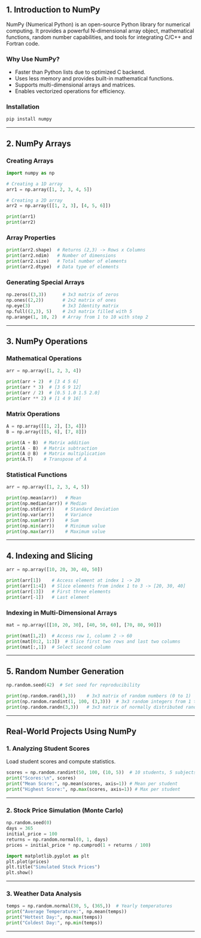 ## **1. Introduction to NumPy**
NumPy (Numerical Python) is an open-source Python library for numerical computing. It provides a powerful N-dimensional array object, mathematical functions, random number capabilities, and tools for integrating C/C++ and Fortran code.

### **Why Use NumPy?**
- Faster than Python lists due to optimized C backend.
- Uses less memory and provides built-in mathematical functions.
- Supports multi-dimensional arrays and matrices.
- Enables vectorized operations for efficiency.

### **Installation**
```bash
pip install numpy
```

---

## **2. NumPy Arrays**
### **Creating Arrays**
```python
import numpy as np

# Creating a 1D array
arr1 = np.array([1, 2, 3, 4, 5])

# Creating a 2D array
arr2 = np.array([[1, 2, 3], [4, 5, 6]])

print(arr1)
print(arr2)
```

### **Array Properties**
```python
print(arr2.shape)  # Returns (2,3) -> Rows x Columns
print(arr2.ndim)   # Number of dimensions
print(arr2.size)   # Total number of elements
print(arr2.dtype)  # Data type of elements
```

### **Generating Special Arrays**
```python
np.zeros((3,3))      # 3x3 matrix of zeros
np.ones((2,2))       # 2x2 matrix of ones
np.eye(3)            # 3x3 Identity matrix
np.full((2,3), 5)    # 2x3 matrix filled with 5
np.arange(1, 10, 2)  # Array from 1 to 10 with step 2
```

---

## **3. NumPy Operations**
### **Mathematical Operations**
```python
arr = np.array([1, 2, 3, 4])

print(arr + 2)  # [3 4 5 6]
print(arr * 3)  # [3 6 9 12]
print(arr / 2)  # [0.5 1.0 1.5 2.0]
print(arr ** 2) # [1 4 9 16]
```

### **Matrix Operations**
```python
A = np.array([[1, 2], [3, 4]])
B = np.array([[5, 6], [7, 8]])

print(A + B)  # Matrix addition
print(A - B)  # Matrix subtraction
print(A @ B)  # Matrix multiplication
print(A.T)    # Transpose of A
```

### **Statistical Functions**
```python
arr = np.array([1, 2, 3, 4, 5])

print(np.mean(arr))   # Mean
print(np.median(arr)) # Median
print(np.std(arr))    # Standard Deviation
print(np.var(arr))    # Variance
print(np.sum(arr))    # Sum
print(np.min(arr))    # Minimum value
print(np.max(arr))    # Maximum value
```

---

## **4. Indexing and Slicing**
```python
arr = np.array([10, 20, 30, 40, 50])

print(arr[1])    # Access element at index 1 -> 20
print(arr[1:4])  # Slice elements from index 1 to 3 -> [20, 30, 40]
print(arr[:3])   # First three elements
print(arr[-1])   # Last element
```

### **Indexing in Multi-Dimensional Arrays**
```python
mat = np.array([[10, 20, 30], [40, 50, 60], [70, 80, 90]])

print(mat[1,2])  # Access row 1, column 2 -> 60
print(mat[0:2, 1:3])  # Slice first two rows and last two columns
print(mat[:,1])  # Select second column
```

---

## **5. Random Number Generation**
```python
np.random.seed(42)  # Set seed for reproducibility

print(np.random.rand(3,3))    # 3x3 matrix of random numbers (0 to 1)
print(np.random.randint(1, 100, (3,3)))  # 3x3 random integers from 1 to 100
print(np.random.randn(3,3))   # 3x3 matrix of normally distributed random numbers
```
---

## **Real-World Projects Using NumPy**
### **1. Analyzing Student Scores**
Load student scores and compute statistics.
```python
scores = np.random.randint(50, 100, (10, 5))  # 10 students, 5 subjects
print("Scores:\n", scores)
print("Mean Score:", np.mean(scores, axis=1)) # Mean per student
print("Highest Score:", np.max(scores, axis=1)) # Max per student
```

---

### **2. Stock Price Simulation (Monte Carlo)**
```python
np.random.seed(0)
days = 365
initial_price = 100
returns = np.random.normal(0, 1, days)
prices = initial_price * np.cumprod(1 + returns / 100)

import matplotlib.pyplot as plt
plt.plot(prices)
plt.title("Simulated Stock Prices")
plt.show()
```

---

### **3. Weather Data Analysis**
```python
temps = np.random.normal(30, 5, (365,))  # Yearly temperatures
print("Average Temperature:", np.mean(temps))
print("Hottest Day:", np.max(temps))
print("Coldest Day:", np.min(temps))
```

---